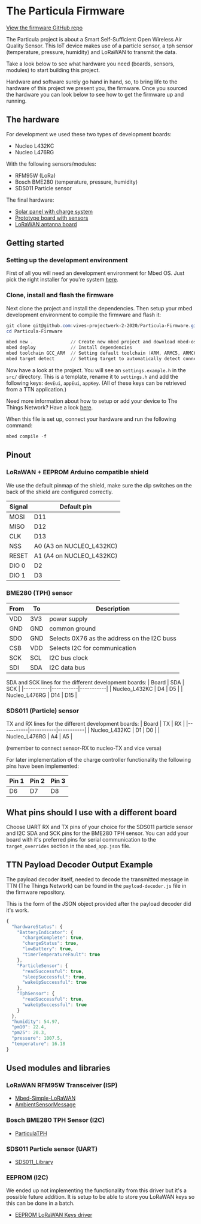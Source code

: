 # The Particula Firmware

[View the firmware GitHub repo](https://github.com/vives-projectwerk-2-2020/Particula-Firmware)

The Particula project is about a Smart Self-Sufficient
Open Wireless Air Quality Sensor.
This IoT device makes use of a particle sensor,
a tph sensor (temperature, pressure, humidity) and LoRaWAN to transmit the data.

Take a look below to see what hardware you need (boards, sensors, modules)
to start building this project.

Hardware and software surely go hand in hand, so, to bring life to the hardware
of this project we present you, the firmware. Once you sourced the hardware
you can look below to see how to get the firmware up and running.

## The hardware

For development we used these two types of development boards:

- Nucleo L432KC
- Nucleo L476RG

With the following sensors/modules:

- RFM95W (LoRa)
- Bosch BME280 (temperature, pressure, humidity)
- SDS011 Particle sensor

The final hardware:

- [Solar panel with charge system](https://github.com/vives-projectwerk-2-2020/FinalSolarChargeSystem)
- [Prototype board with sensors](https://github.com/vives-projectwerk-2-2020/Prototype_Board_Niels.git)
- [LoRaWAN antanna board](https://github.com/vives-projectwerk-2-2020/LoRaWAN-antenna.git)

## Getting started

### Setting up the development environment

First of all you will need an development environment for Mbed OS.
Just pick the right installer for you're system [here](https://os.mbed.com/docs/mbed-os/v5.15/tools/installation-and-setup.html).

### Clone, install and flash the firmware

Next clone the project and install the dependencies.
Then setup your mbed development environment to compile the firmware and flash it:

```PowerShell
git clone git@github.com:vives-projectwerk-2-2020/Particula-Firmware.git
cd Particula-Firmware

mbed new .              // Create new mbed project and download mbed-os library
mbed deploy             // Install dependencies
mbed toolchain GCC_ARM  // Setting default toolchain (ARM, ARMC5, ARMC6, IAR, GCC_ARM)
mbed target detect      // Setting target to automatically detect connected device
```

Now have a look at the project.
You will see an `settings.example.h` in the `src/` directory.
This is a template, rename it to `settings.h` and add the following keys:
`devEui`, `appEui`, `appKey`.
(All of these keys can be retrieved from a TTN application.)

Need more information about how to setup or add your device to The Things Network?
Have a look [here](../ttn/).

When this file is set up, connect your hardware and run the following command:

```PowerShell
mbed compile -f
```

## Pinout

### LoRaWAN + EEPROM Arduino compatible shield

We use the default pinmap of the shield, make sure the dip switches on the back
of the shield are configured correctly.

| Signal | Default pin
|--|--|
| MOSI | D11
| MISO | D12
| CLK | D13
| NSS | A0 (A3 on NUCLEO_L432KC)
| RESET | A1 (A4 on NUCLEO_L432KC)
| DIO 0 | D2
| DIO 1 | D3

### BME280 (TPH) sensor

| From    | To       | Description         |
|------------|------------|---------------------|
| VDD        | 3V3        | power supply        |
| GND        | GND        | common ground       |
| SDO        | GND        | Selects 0X76 as the address on the I2C buss    |
| CSB        | VDD        | Selects I2C for communication
| SCK        | SCL        | I2C bus clock
| SDI        | SDA        | I2C data bus

SDA and SCK lines for the different development boards:
| Board     | SDA       | SCK       |
|-----------|-----------|-----------|
| Nucleo_L432KC | D4 | D5 |
| Nucleo_L476RG | D14 | D15 |

### SDS011 (Particle) sensor

TX and RX lines for the different development boards:
| Board     | TX     | RX      |
|-----------|-----------|-----------|
| Nucleo_L432KC | D1 | D0 |
| Nucleo_L476RG | A4 | A5 |

(remember to connect sensor-RX to nucleo-TX and vice versa)

For later implementation of the charge controller functionality the following
pins have been implemented:

| Pin 1 | Pin 2 | Pin 3 |
|---|---|---|
| D6 | D7 | D8 |

## What pins should I use with a different board

Choose UART RX and TX pins of your choice for the SDS011 particle sensor
and I2C SDA and SCK pins for the BME280 TPH sensor.
You can add your board with it's preferred pins for serial communication
to the `target_overrides` section in the `mbed_app.json` file.

## TTN Payload Decoder Output Example

The payload decoder itself, needed to decode the transmitted message in TTN
(The Things Network) can be found in the `payload-decoder.js`
file in the firmware repository.

This is the form of the JSON object provided after the payload decoder did
it's work.

```javascript
{
  "hardwareStatus": {
    "BatteryIndicator": {
      "chargeComplete": true,
      "chargeStatus": true,
      "lowBattery": true,
      "timerTemperatureFault": true
    },
    "ParticleSensor": {
      "readSuccessful": true,
      "sleepSuccessful": true,
      "wakeUpSuccessful": true
    },
    "TphSensor": {
      "readSuccessful": true,
      "wakeUpSuccessful": true
    }
  },
  "humidity": 54.97,
  "pm10": 22.4,
  "pm25": 20.3,
  "pressure": 1007.5,
  "temperature": 16.18
}
```

## Used modules and libraries

### LoRaWAN RFM95W Transceiver (ISP)

- [Mbed-Simple-LoRaWAN](https://github.com/sillevl/mbed-Simple-LoRaWAN)
- [AmbientSensorMessage](https://github.com/vives-projectwerk-2-2020/AmbiantSensorMessage)

### Bosch BME280 TPH Sensor (I2C)

- [ParticulaTPH](https://github.com/vives-projectwerk-2-2020/ParticulaTPH)

### SDS011 Particle sensor (UART)

- [SDS011_Library](https://github.com/vives-projectwerk-2-2020/SDS011_Library)

### EEPROM (I2C)

We ended up not implementing the functionality from this driver but it's a
possible future addition.
It is setup to be able to store you LoRaWAN keys so this can be done in a batch.

- [EEPROM LoRaWAN Keys driver](https://github.com/vives-projectwerk-2-2020/EepromLoraWANKeys)
